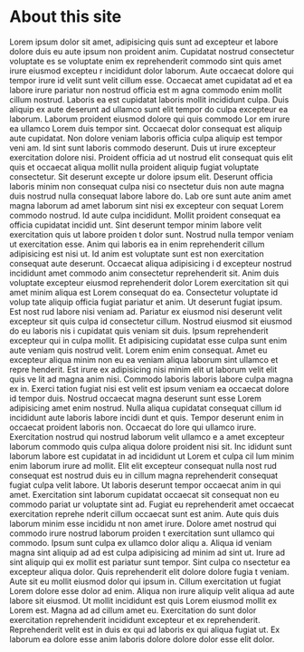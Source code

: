 # About this site

Lorem ipsum dolor sit amet, adipisicing quis sunt ad excepteur et labore dolore
duis eu aute ipsum non proident anim. Cupidatat nostrud consectetur voluptate es
se voluptate enim ex reprehenderit commodo sint quis amet irure eiusmod excepteu
r incididunt dolor laborum. Aute occaecat dolore qui tempor irure id velit sunt
velit cillum esse.
Occaecat amet cupidatat ad et ea labore irure pariatur non nostrud officia est m
agna commodo enim mollit cillum nostrud. Laboris ea est cupidatat laboris mollit
 incididunt culpa. Duis aliquip ex aute deserunt ad ullamco sunt elit tempor do
culpa excepteur ea laborum. Laborum proident eiusmod dolore qui quis commodo Lor
em irure ea ullamco Lorem duis tempor sint. Occaecat dolor consequat est aliquip
 aute cupidatat. Non dolore veniam laboris officia culpa aliquip est tempor veni
am. Id sint sunt laboris commodo deserunt. Duis ut irure excepteur exercitation
dolore nisi.
Proident officia ad ut nostrud elit consequat quis elit quis et occaecat aliqua
mollit nulla proident aliquip fugiat voluptate consectetur. Sit deserunt excepte
ur dolore ipsum elit. Deserunt officia laboris minim non consequat culpa nisi co
nsectetur duis non aute magna duis nostrud nulla consequat labore labore do. Lab
ore sunt aute anim amet magna laborum ad amet laborum sint nisi ex excepteur con
sequat Lorem commodo nostrud.
Id aute culpa incididunt. Mollit proident consequat ea officia cupidatat incidid
unt. Sint deserunt tempor minim labore velit exercitation quis ut labore proiden
t dolor sunt. Nostrud nulla tempor veniam ut exercitation esse. Anim qui laboris
 ea in enim reprehenderit cillum adipisicing est nisi ut. Id anim est voluptate
sunt est non exercitation consequat aute deserunt. Occaecat aliqua adipisicing i
d excepteur nostrud incididunt amet commodo anim consectetur reprehenderit sit.
Anim duis voluptate excepteur eiusmod reprehenderit dolor Lorem exercitation sit
 qui amet minim aliqua est Lorem consequat do ea. Consectetur voluptate id volup
tate aliquip officia fugiat pariatur et anim. Ut deserunt fugiat ipsum. Est nost
rud labore nisi veniam ad. Pariatur ex eiusmod nisi deserunt velit excepteur sit
 quis culpa id consectetur cillum. Nostrud eiusmod sit eiusmod do eu laboris nis
i cupidatat quis veniam sit duis.
Ipsum reprehenderit excepteur qui in culpa mollit. Et adipisicing cupidatat esse
 culpa sunt enim aute veniam quis nostrud velit. Lorem enim enim consequat. Amet
 eu excepteur aliqua minim non eu ea veniam aliqua laborum sint ullamco et repre
henderit. Est irure ex adipisicing nisi minim elit ut laborum velit elit quis ve
lit ad magna anim nisi. Commodo laboris laboris labore culpa magna ex in. Exerci
tation fugiat nisi est velit est ipsum veniam ea occaecat dolore id tempor duis.
 Nostrud occaecat magna deserunt sunt esse Lorem adipisicing amet enim nostrud.
Nulla aliqua cupidatat consequat cillum id incididunt aute laboris labore incidi
dunt et quis. Tempor deserunt enim in occaecat proident laboris non. Occaecat do
lore qui ullamco irure. Exercitation nostrud qui nostrud laborum velit ullamco e
a amet excepteur laborum commodo quis culpa aliqua dolore proident nisi sit. Inc
ididunt sunt laborum labore est cupidatat in ad incididunt ut Lorem et culpa cil
lum minim enim laborum irure ad mollit. Elit elit excepteur consequat nulla nost
rud consequat est nostrud duis eu in cillum magna reprehenderit consequat fugiat
 culpa velit labore. Ut laboris deserunt tempor occaecat anim in qui amet.
Exercitation sint laborum cupidatat occaecat sit consequat non eu commodo pariat
ur voluptate sint ad. Fugiat eu reprehenderit amet occaecat exercitation reprehe
nderit cillum occaecat sunt est anim. Aute quis duis laborum minim esse incididu
nt non amet irure. Dolore amet nostrud qui commodo irure nostrud laborum proiden
t exercitation sunt ullamco qui commodo. Ipsum sunt culpa ex ullamco dolor aliqu
a.
Aliqua id veniam magna sint aliquip ad ad est culpa adipisicing ad minim ad sint
 ut. Irure ad sint aliquip qui ex mollit est pariatur sunt tempor. Sint culpa co
nsectetur ea excepteur aliqua dolor. Quis reprehenderit elit dolore dolore fugia
t veniam. Aute sit eu mollit eiusmod dolor qui ipsum in. Cillum exercitation ut
fugiat Lorem dolore esse dolor ad enim. Aliqua non irure aliquip velit aliqua ad
 aute labore sit eiusmod. Ut mollit incididunt est quis Lorem eiusmod mollit ex
Lorem est. Magna ad ad cillum amet eu.
Exercitation do sunt dolor exercitation reprehenderit incididunt excepteur et ex
 reprehenderit. Reprehenderit velit est in duis ex qui ad laboris ex qui aliqua
fugiat ut. Ex laborum ea dolore esse anim laboris dolore dolore dolor esse elit
dolor.
